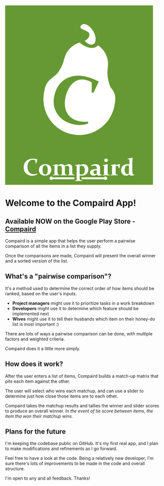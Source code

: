 ![](/assets/compaird_splash_480.png)

# Welcome to the Compaird App!
## Available NOW on the Google Play Store - [Compaird](https://play.google.com/store/apps/details?id=design.dropout.compaird)

Compaird is a simple app that helps the user perform a pairwise comparison of all the items in a list they supply.

Once the comparisons are made, Compaird will present the overall winner and a sorted version of the list.

## What's a "pairwise comparison"?

It's a method used to determine the correct order of how items should be ranked, based on the user's inputs.
* **Project managers** might use it to prioritize tasks in a work breakdown
* **Developers** might use it to determine which feature should be implemented next
* **Wives** might use it to tell their husbands which item on their honey-do list is most important :)

There are lots of ways a pairwise comparison can be done, with multiple factors and weighted criteria.

Compaird does it a little more simply.

## How does it work?

After the user enters a list of items, Compaird builds a match-up matrix that pits each item against the other.

The user will select who wins each matchup, and can use a slider to determine just how close those items are to each other.

Compaird takes the matchup results and tallies the winner and slider scores to produce an overall winner. *In the event of tie score between items, the item tha won their matchup wins.*

## Plans for the future

I'm keeping the codebase public on GitHub. It's my first real app, and I plan to make modifications and refinements as I go forward. 

Feel free to have a look at the code. Being a relatively new developer, I'm sure there's lots of improvements to be made in the code and overall structure. 

I'm open to any and all feedback. Thanks!
